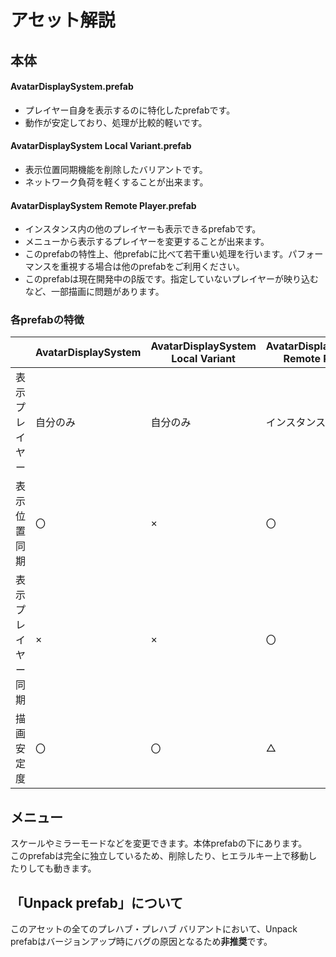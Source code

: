 # アセット解説

## 本体
#### AvatarDisplaySystem.prefab
- プレイヤー自身を表示するのに特化したprefabです。
- 動作が安定しており、処理が比較的軽いです。

#### AvatarDisplaySystem Local Variant.prefab
- 表示位置同期機能を削除したバリアントです。
- ネットワーク負荷を軽くすることが出来ます。

#### AvatarDisplaySystem Remote Player.prefab
- インスタンス内の他のプレイヤーも表示できるprefabです。
- メニューから表示するプレイヤーを変更することが出来ます。
- このprefabの特性上、他prefabに比べて若干重い処理を行います。パフォーマンスを重視する場合は他のprefabをご利用ください。  
- このprefabは現在開発中のβ版です。指定していないプレイヤーが映り込むなど、一部描画に問題があります。

### 各prefabの特徴
|  | AvatarDisplaySystem | AvatarDisplaySystem Local Variant | AvatarDisplaySystem Remote Player |
| - | - | - | - |
| 表示プレイヤー | 自分のみ | 自分のみ | インスタンス内全員 |
| 表示位置同期 | 〇 | × | 〇 |
| 表示プレイヤー同期 | × | × | 〇 |
| 描画安定度 | 〇 | 〇 | △ |

## メニュー
スケールやミラーモードなどを変更できます。本体prefabの下にあります。  
このprefabは完全に独立しているため、削除したり、ヒエラルキー上で移動したりしても動きます。

## 「Unpack prefab」について
このアセットの全てのプレハブ・プレハブ バリアントにおいて、Unpack prefabはバージョンアップ時にバグの原因となるため**非推奨**です。